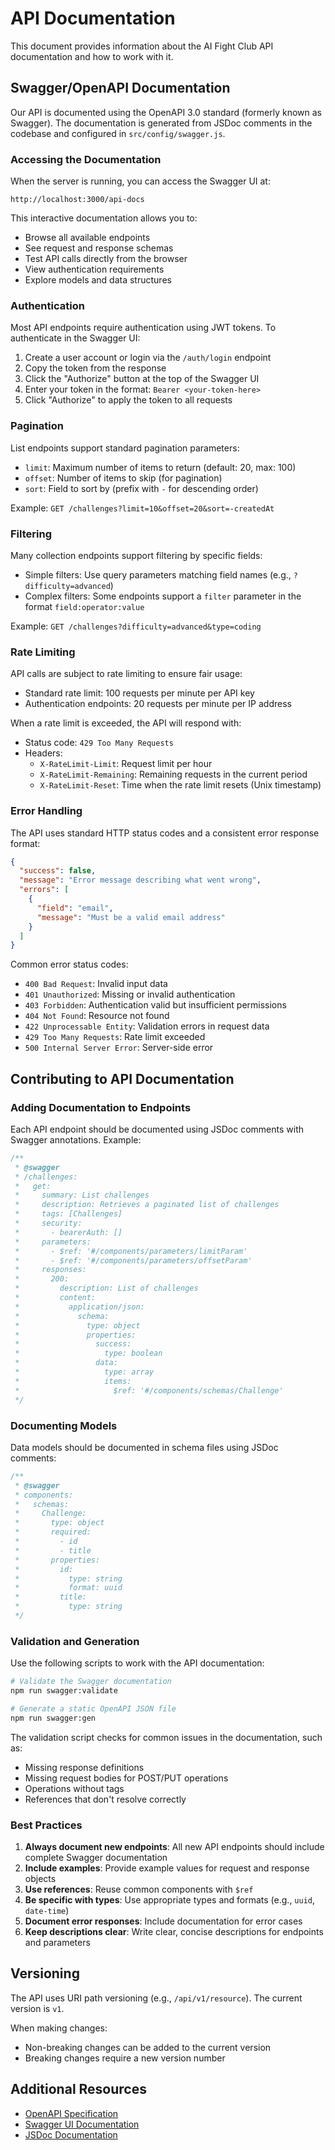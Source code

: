 # API Documentation

This document provides information about the AI Fight Club API documentation and how to work with it.

## Swagger/OpenAPI Documentation

Our API is documented using the OpenAPI 3.0 standard (formerly known as Swagger). The documentation is generated from JSDoc comments in the codebase and configured in `src/config/swagger.js`.

### Accessing the Documentation

When the server is running, you can access the Swagger UI at:

```
http://localhost:3000/api-docs
```

This interactive documentation allows you to:

- Browse all available endpoints
- See request and response schemas
- Test API calls directly from the browser
- View authentication requirements
- Explore models and data structures

### Authentication

Most API endpoints require authentication using JWT tokens. To authenticate in the Swagger UI:

1. Create a user account or login via the `/auth/login` endpoint
2. Copy the token from the response
3. Click the "Authorize" button at the top of the Swagger UI
4. Enter your token in the format: `Bearer <your-token-here>`
5. Click "Authorize" to apply the token to all requests

### Pagination

List endpoints support standard pagination parameters:

- `limit`: Maximum number of items to return (default: 20, max: 100)
- `offset`: Number of items to skip (for pagination)
- `sort`: Field to sort by (prefix with `-` for descending order)

Example: `GET /challenges?limit=10&offset=20&sort=-createdAt`

### Filtering

Many collection endpoints support filtering by specific fields:

- Simple filters: Use query parameters matching field names (e.g., `?difficulty=advanced`)
- Complex filters: Some endpoints support a `filter` parameter in the format `field:operator:value`

Example: `GET /challenges?difficulty=advanced&type=coding`

### Rate Limiting

API calls are subject to rate limiting to ensure fair usage:

- Standard rate limit: 100 requests per minute per API key
- Authentication endpoints: 20 requests per minute per IP address

When a rate limit is exceeded, the API will respond with:

- Status code: `429 Too Many Requests`
- Headers:
  - `X-RateLimit-Limit`: Request limit per hour
  - `X-RateLimit-Remaining`: Remaining requests in the current period
  - `X-RateLimit-Reset`: Time when the rate limit resets (Unix timestamp)

### Error Handling

The API uses standard HTTP status codes and a consistent error response format:

```json
{
  "success": false,
  "message": "Error message describing what went wrong",
  "errors": [
    {
      "field": "email",
      "message": "Must be a valid email address"
    }
  ]
}
```

Common error status codes:
- `400 Bad Request`: Invalid input data
- `401 Unauthorized`: Missing or invalid authentication
- `403 Forbidden`: Authentication valid but insufficient permissions
- `404 Not Found`: Resource not found
- `422 Unprocessable Entity`: Validation errors in request data
- `429 Too Many Requests`: Rate limit exceeded
- `500 Internal Server Error`: Server-side error

## Contributing to API Documentation

### Adding Documentation to Endpoints

Each API endpoint should be documented using JSDoc comments with Swagger annotations. Example:

```javascript
/**
 * @swagger
 * /challenges:
 *   get:
 *     summary: List challenges
 *     description: Retrieves a paginated list of challenges
 *     tags: [Challenges]
 *     security:
 *       - bearerAuth: []
 *     parameters:
 *       - $ref: '#/components/parameters/limitParam'
 *       - $ref: '#/components/parameters/offsetParam'
 *     responses:
 *       200:
 *         description: List of challenges
 *         content:
 *           application/json:
 *             schema:
 *               type: object
 *               properties:
 *                 success:
 *                   type: boolean
 *                 data:
 *                   type: array
 *                   items:
 *                     $ref: '#/components/schemas/Challenge'
 */
```

### Documenting Models

Data models should be documented in schema files using JSDoc comments:

```javascript
/**
 * @swagger
 * components:
 *   schemas:
 *     Challenge:
 *       type: object
 *       required:
 *         - id
 *         - title
 *       properties:
 *         id:
 *           type: string
 *           format: uuid
 *         title:
 *           type: string
 */
```

### Validation and Generation

Use the following scripts to work with the API documentation:

```bash
# Validate the Swagger documentation
npm run swagger:validate

# Generate a static OpenAPI JSON file
npm run swagger:gen
```

The validation script checks for common issues in the documentation, such as:
- Missing response definitions
- Missing request bodies for POST/PUT operations
- Operations without tags
- References that don't resolve correctly

### Best Practices

1. **Always document new endpoints**: All new API endpoints should include complete Swagger documentation
2. **Include examples**: Provide example values for request and response objects
3. **Use references**: Reuse common components with `$ref`
4. **Be specific with types**: Use appropriate types and formats (e.g., `uuid`, `date-time`)
5. **Document error responses**: Include documentation for error cases
6. **Keep descriptions clear**: Write clear, concise descriptions for endpoints and parameters

## Versioning

The API uses URI path versioning (e.g., `/api/v1/resource`). The current version is `v1`.

When making changes:
- Non-breaking changes can be added to the current version
- Breaking changes require a new version number

## Additional Resources

- [OpenAPI Specification](https://swagger.io/specification/)
- [Swagger UI Documentation](https://swagger.io/tools/swagger-ui/)
- [JSDoc Documentation](https://jsdoc.app/) 